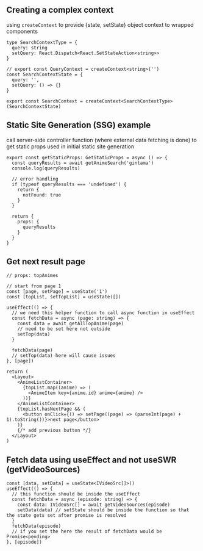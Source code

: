 ## Creating a complex context

using `createContext` to provide {state, setState} object context to wrapped components

```tsx
type SearchContextType = {
  query: string
  setQuery: React.Dispatch<React.SetStateAction<string>>
}

// export const QueryContext = createContext<string>('')
const SearchContextState = {
  query: '',
  setQuery: () => {}
}

export const SearchContext = createContext<SearchContextType>(SearchContextState)
```

## Static Site Generation (SSG) example

call server-side controller function (where external data fetching is done) to get static props used in initial static site generation

```tsx
export const getStaticProps: GetStaticProps = async () => {
  const queryResults = await getAnimeSearch('gintama')
  console.log(queryResults)

  // error handling
  if (typeof queryResults === 'undefined') {
    return {
      notFound: true
    }
  }

  return {
    props: {
      queryResults
    }
  }
}
```

## Get next result page

```tsx
// props: topAnimes

// start from page 1
const [page, setPage] = useState('1')
const [topList, setTopList] = useState([])

useEffect(() => {
  // we need this helper function to call async function in useEffect
  const fetchData = async (page: string) => {
    const data = await getAllTopAnime(page)
    // need to be set here not outside
    setTop(data)
  }

  fetchData(page)
  // setTop(data) here will cause issues
}, [page])

return (
  <Layout>
    <AnimeListContainer>
      {topList.map((anime) => (
        <AnimeItem key={anime.id} anime={anime} />
      ))}
    </AnimeListContainer>
    {topList.hasNextPage && (
      <button onClick={() => setPage((page) => (parseInt(page) + 1).toString())}>next page</button>
    )}
    {/* add previous button */}
  </Layout>
)
```

## Fetch data using useEffect and not useSWR (getVideoSources)

```tsx
const [data, setData] = useState<IVideoSrc[]>()
useEffect(() => {
  // this function should be inside the useEffect
  const fetchData = async (episode: string) => {
    const data: IVideoSrc[] = await getVideoSources(episode)
    setData(data) // setState should be inside the function so that the state gets set after promise is resolved
  }
  fetchData(episode)
  // if you set the here the result of fetchData would be Promise<pending>
}, [episode])
```
